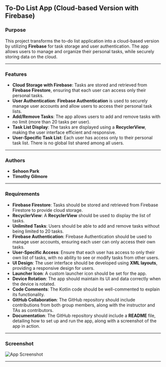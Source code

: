 ## **To-Do List App (Cloud-based Version with Firebase)**

### **Purpose**
This project transforms the to-do list application into a cloud-based version by utilizing **Firebase** for task storage and user authentication. The app allows users to manage and organize their personal tasks, while securely storing data on the cloud.

---

### **Features**
- **Cloud Storage with Firebase**: Tasks are stored and retrieved from **Firebase Firestore**, ensuring that each user can access only their personal tasks.
- **User Authentication**: **Firebase Authentication** is used to securely manage user accounts and allow users to access their personal task lists.
- **Add/Remove Tasks**: The app allows users to add and remove tasks with no limit (more than 20 tasks per user).
- **Task List Display**: The tasks are displayed using a **RecyclerView**, making the user interface efficient and responsive.
- **User-Specific Task List**: Each user has access only to their personal task list. There is no global list shared among all users.

---

### **Authors**
- **Sehoon Park**
- **Timothy Gilmore**

---

### **Requirements**
- **Firebase Firestore**: Tasks should be stored and retrieved from Firebase Firestore to provide cloud storage.
- **RecyclerView**: A **RecyclerView** should be used to display the list of tasks.
- **Unlimited Tasks**: Users should be able to add and remove tasks without being limited to 20 tasks.
- **Firebase Authentication**: Firebase Authentication should be used to manage user accounts, ensuring each user can only access their own tasks.
- **User-Specific Access**: Ensure that each user has access to only their own list of tasks, with no ability to see or modify tasks from other users.
- **UI Design**: The user interface should be developed using **XML layouts**, providing a responsive design for users.
- **Launcher Icon**: A custom launcher icon should be set for the app.
- **Device Rotation**: The app should maintain its UI and data correctly when the device is rotated.
- **Code Comments**: The Kotlin code should be well-commented to explain its functionality.
- **GitHub Collaboration**: The GitHub repository should include contributions from both group members, along with the instructor and TAs as contributors.
- **Documentation**: The GitHub repository should include a **README** file, detailing how to set up and run the app, along with a screenshot of the app in action.

---

### **Screenshot**
![App Screenshot](https://github.com/user-attachments/assets/603c9c41-f260-4f56-9be8-fb39487a7589)

---

